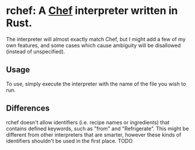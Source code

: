 # rchef: A [Chef](https://dangermouse.net/esoteric/chef.html) interpreter written in Rust.

The interpreter will almost exactly match Chef, but I might add a few of my own features, and some cases which cause ambiguity will be disallowed (instead of unspecified).

## Usage
To use, simply execute the interpreter with the name of the file you wish to run.

## Differences
rchef doesn't allow identifiers (i.e. recipe names or ingredients) that contains defined keywords, such as "from" and "Refrigerate". This might be different from other interpreters that are smarter, however these kinds of identifiers shouldn't be used in the first place.
TODO